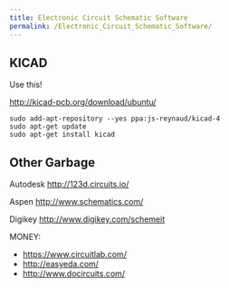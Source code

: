 ```yaml
---
title: Electronic Circuit Schematic Software
permalink: /Electronic_Circuit_Schematic_Software/
---
```


KICAD
-----

Use this!

<http://kicad-pcb.org/download/ubuntu/>

    sudo add-apt-repository --yes ppa:js-reynaud/kicad-4
    sudo apt-get update
    sudo apt-get install kicad

Other Garbage
-------------

Autodesk <http://123d.circuits.io/>

Aspen <http://www.schematics.com/>

Digikey <http://www.digikey.com/schemeit>

MONEY:

-   <https://www.circuitlab.com/>
-   <http://easyeda.com/>
-   <http://www.docircuits.com/>
